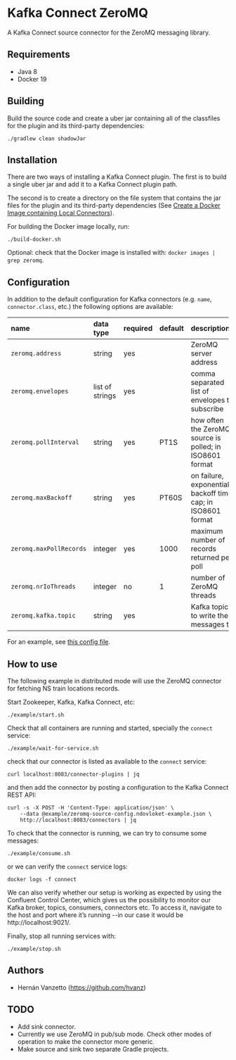 Kafka Connect ZeroMQ
====================

A Kafka Connect source connector for the ZeroMQ messaging library. 

Requirements
------------

- Java 8
- Docker 19

Building
--------

Build the source code and create a uber jar containing all of the classfiles for the plugin and its third-party dependencies:

    ./gradlew clean shadowJar

Installation
------------

There are two ways of installing a Kafka Connect plugin. The first is to build a single uber jar and add it to a Kafka Connect plugin path.

The second is to create a directory on the file system that contains the jar files for the plugin and its third-party dependencies
(See [Create a Docker Image containing Local Connectors](https://docs.confluent.io/current/connect/managing/extending.html#create-a-docker-image-containing-local-connectors)).

For building the Docker image locally, run:

    ./build-docker.sh
    
Optional: check that the Docker image is installed with: `docker images | grep zeromq`.

Configuration
-------------

In addition to the default configuration for Kafka connectors (e.g. `name`, `connector.class`, etc.) the following options are available:

| name                     | data type       | required | default | description                                                   |
|:-------------------------|:----------------|:---------|:--------|:--------------------------------------------------------------|
| `zeromq.address`         | string          | yes      |         | ZeroMQ server address                                         |
| `zeromq.envelopes`       | list of strings | yes      |         | comma separated list of envelopes to subscribe                |
| `zeromq.pollInterval`    | string          | yes      |    PT1S | how often the ZeroMQ source is polled; in ISO8601 format      |
| `zeromq.maxBackoff`      | string          | yes      |   PT60S | on failure, exponentially backoff time cap; in ISO8601 format |
| `zeromq.maxPollRecords`  | integer         | yes      |    1000 | maximum number of records returned per poll                   |
| `zeromq.nrIoThreads`     | integer         | no       |       1 | number of ZeroMQ threads                                      |
| `zeromq.kafka.topic`     | string          | yes      |         | Kafka topic to write the messages to                          |

For an example, see [this config file](example/config/zeromq-source.config-example.json).

How to use
----------

The following example in distributed mode will use the ZeroMQ connector for fetching NS train locations records.

Start Zookeeper, Kafka, Kafka Connect, etc:

    ./example/start.sh

Check that all containers are running and started, specially the `connect` service:

    ./example/wait-for-service.sh

check that our connector is listed as available to the `connect` service: 

    curl localhost:8083/connector-plugins | jq

and then add the connector by posting a configuration to the Kafka Connect REST API:

    curl -s -X POST -H 'Content-Type: application/json' \
        --data @example/zeromq-source-config.ndovloket-example.json \
        http://localhost:8083/connectors | jq

To check that the connector is running, we can try to consume some messages:

    ./example/consume.sh

or we can verify the `connect` service logs:

    docker logs -f connect

We can also verify whether our setup is working as expected by 
using the Confluent Control Center, which gives us the possibility 
to monitor our Kafka broker, topics, consumers, connectors etc. 
To access it, navigate to the host and port where it’s running 
--in our case it would be http://localhost:9021/.

Finally, stop all running services with:

    ./example/stop.sh

Authors
-------

- Hernán Vanzetto (https://github.com/hvanz)

TODO
----

- Add sink connector.
- Currently we use ZeroMQ in pub/sub mode. Check other modes of operation to make the connector more generic.
- Make source and sink two separate Gradle projects.